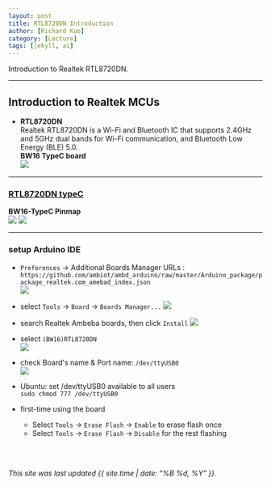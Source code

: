 ```yaml
---
layout: post
title: RTL8720DN Introduction
author: [Richard Kuo]
category: [Lecture]
tags: [jekyll, ai]
---
```


Introduction to Realtek RTL8720DN.

---
## Introduction to Realtek MCUs

* **RTL8720DN**<br>
Realtek RTL8720DN is a Wi-Fi and Bluetooth IC that supports 2.4GHz and 5GHz dual bands for Wi-Fi communication, and Bluetooth Low Energy (BLE) 5.0. <br>
**BW16 TypeC board**<br>
![](https://www.amebaiot.com/wp-content/uploads/2022/07/bw16_typec/P02.png)

---
### [RTL8720DN typeC](https://www.amebaiot.com/en/amebad-bw16-typec-arduino-getting-started/)
**BW16-TypeC Pinmap**<br>
![](https://github.com/rkuo2000/MCU-course/blob/main/images/RTL8720DN_BW16_typeC_pin_diagram.png?raw=true)
![](https://github.com/rkuo2000/MCU-course/blob/main/images/RTL8720DN_pin_table.png?raw=true)

---
### setup Arduino IDE
* `Preferences` -> Additional Boards Manager URLs :<br>
  `https://github.com/ambiot/ambd_arduino/raw/master/Arduino_package/package_realtek.com_amebad_index.json`<br>
![](https://github.com/rkuo2000/MCU-course/blob/main/images/ArduinoIDE_Preferences_URLs_RTL8720DN.png?raw=true)

* select `Tools` -> `Board` -> `Boards Manager...`
![](https://github.com/rkuo2000/MCU-course/blob/main/images/ArduinoIDE_Tools_Board_BoardsManager.png?raw=true)

* search Realtek Ambeba boards, then click `Install`
![](https://github.com/rkuo2000/MCU-course/blob/main/images/ArduinoIDE_Board_BoardsManager_install_Realtek_Ambeba_boards.png?raw=true)

* select `(BW16)RTL8720DN`<br>
![](https://github.com/rkuo2000/MCU-course/blob/main/images/ArduinoIDE_Tools_Board_select_RTL8720DN.png?raw=true)

* check Board's name & Port name: `/dev/ttyUSB0`<br>
![](https://github.com/rkuo2000/MCU-course/blob/main/images/ArduinoIDE_Board_RTL8720DN_ttyUSB0.png?raw=true)

* Ubuntu: set /dev/ttyUSB0 available to all users<br>
  `sudo chmod 777 /dev/ttyUSB0`<br>

* first-time using the board
  - Select `Tools` -> `Erase Flash` -> `Enable` to erase flash once<br>
  - Select `Tools` -> `Erase Flash` -> `Disable` for the rest flashing<br>

<br>
<br>

*This site was last updated {{ site.time | date: "%B %d, %Y" }}.*

